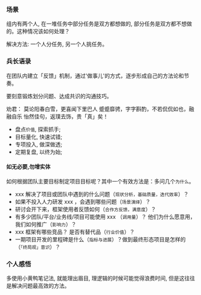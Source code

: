 ### 场景

组内有两个人, 在一堆任务中部分任务是双方都想做的, 部分任务是双方都不想做的。这种情况该如何处理？

解决方法: 一个人分任务, 另一个人挑任务。

### 兵长语录

在团队内建立「反馈」机制，通过'做事儿'的方式，逐步形成自己的方法论和节奏。

要刻意锻炼划分问题、达成共识的沟通技巧。

劝君：
莫论阳春白雪，更喜闻下里巴人
蹙蹙靡骋，字字斟酌，不若侃侃如也，融融自乐
怡然佳句，返璞去饰，贵「真」矣！

* 盘点`价值`, 探索抓手;
* 目标量化, 快速试错;
* 专项投入, 做深做透;
* 定期复盘, 以终为始;

#### 如无必要,勿增实体

如何根据团队主要目标制定项目目标呢？其中一个有效方法是：多问几个`为什么`。

* xxx 解决了项目或团队中遇到的什么问题（`现状分析，基础质量，迭代效率`）？
* 如果不投入人力研发 xxx ，会遇到哪些问题（`场景演绎`）？
* 研讨会开下来，框架使用者反馈如何（`合作方反馈，满意度`）？
* 有多少团队/平台/业务线/项目可能使用 xxx （`调用量`）？ 他们为什么愿意用，我们如何推广（`影响力`）？
* xxx 框架有哪些竞品？ 是否有替代品（`行业价值`）？
* 一期项目开发的里程碑是什么（`指标与进展`）？做到最终形态项目是怎样的（`「终局观」意识`）？

### 个人感悟

多使用小黄鸭笔记法, 就能理出眉目, 理逻辑的时候可能觉得浪费时间, 但是这往往是解决问题最高效的方法。
